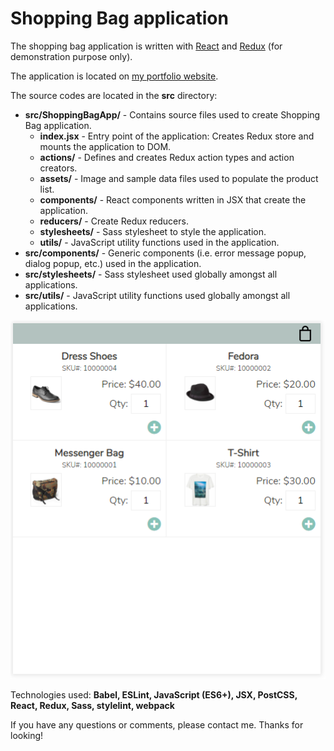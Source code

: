 # Shopping Bag application
The shopping bag application is written with [React](https://reactjs.org/) and [Redux](https://redux.js.org/) (for demonstration purpose only).

The application is located on [my portfolio website](https://daisukenakano.com/index.php#spa).

The source codes are located in the **src** directory:
* **src/ShoppingBagApp/** - Contains source files used to create Shopping Bag application.
  * **index.jsx** - Entry point of the application: Creates Redux store and mounts the application to DOM.
  * **actions/** - Defines and creates Redux action types and action creators.
  * **assets/** - Image and sample data files used to populate the product list.
  * **components/** - React components written in JSX that create the application.
  * **reducers/** - Create Redux reducers.
  * **stylesheets/** - Sass stylesheet to style the application.
  * **utils/** - JavaScript utility functions used in the application.
* **src/components/** - Generic components (i.e. error message popup, dialog popup, etc.) used in the application.
* **src/stylesheets/** - Sass stylesheet used globally amongst all applications.
* **src/utils/** - JavaScript utility functions used globally amongst all applications.

![Shopping Bag app](img/ShoppingBagApp.PNG)

Technologies used: **Babel, ESLint, JavaScript (ES6+), JSX, PostCSS, React, Redux, Sass, stylelint, webpack**

If you have any questions or comments, please contact me. Thanks for looking!
